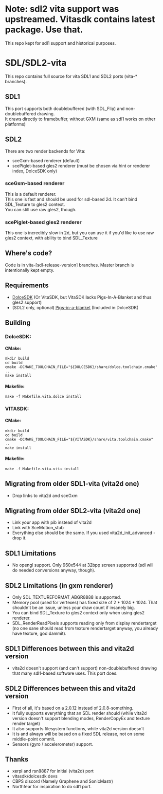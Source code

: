 # Note: sdl2 vita support was upstreamed. Vitasdk contains latest package. Use that.
This repo kept for sdl1 support and historical purposes.

# SDL/SDL2-vita

This repo contains full source for vita SDL1 and SDL2 ports (vita-* branches).

## SDL1

This port supports both doublebuffered (with SDL_Flip) and non-doublebuffered drawing.  
It draws directly to framebuffer, without GXM (same as sdl1 works on other platforms)

## SDL2

There are two render backends for Vita:  
* sceGxm-based renderer (default)
* scePiglet-based gles2 renderer (must be chosen via hint or renderer index, DolceSDK only)

### sceGxm-based renderer

This is a default renderer.  
This one is fast and should be used for sdl-based 2d. It can't bind SDL_Texture to gles2 context.  
You can still use raw gles2, though.

### scePiglet-based gles2 renderer

This one is incredibly slow in 2d, but you can use it if you'd like to use raw gles2 context, with ability to bind SDL_Texture


## Where's code?

Code is in vita-[sdl-release-version] branches. Master branch is intentionally kept empty.

## Requirements

* [DolceSDK](https://github.com/DolceSDK/doc) (Or VitaSDK, but VitaSDK lacks Pigs-In-A-Blanket and thus gles2 support)
* (SDL2 only, optional) [Pigs-in-a-blanket](https://github.com/SonicMastr/Pigs-In-A-Blanket) (Included in DolceSDK)

## Building

### DolceSDK:

#### CMake:

```
mkdir build
cd build
cmake -DCMAKE_TOOLCHAIN_FILE="${DOLCESDK}/share/dolce.toolchain.cmake" ..
make install

```

#### Makefile:
`make -f Makefile.vita.dolce install`

### VITASDK:

#### CMake:

```
mkdir build
cd build
cmake -DCMAKE_TOOLCHAIN_FILE="${VITASDK}/share/vita.toolchain.cmake" ..
make install

```

#### Makefile:
`make -f Makefile.vita.vita install`


## Migrating from older SDL1-vita (vita2d one)
* Drop links to vita2d and sceGxm

## Migrating from older SDL2-vita (vita2d one)
* Link your app with pib instead of vita2d
* Link with SceMotion_stub
* Everything else should be the same. If you used vita2d_init_advanced - drop it.

## SDL1 Limitations

* No opengl support. Only 960x544 at 32bpp screen supported (sdl will do needed conversions anyway, though).

## SDL2 Limitations (in gxm renderer)

* Only SDL_TEXTUREFORMAT_ABGR8888 is supported.
* Memory pool (used for vertexes) has fixed size of 2 * 1024 * 1024. That shouldn't be an issue, unless your draw count if insanely big.
* You can bind SDL_Texture to gles2 context only when using gles2 renderer.
* SDL_RenderReadPixels supports reading only from display rendertarget (no one sane should read from texture rendertarget anyway, you already have texture, god dammit).

## SDL1 Differences between this and vita2d version

* vita2d doesn't support (and can't support) non-doublebuffered drawing that many sdl1-based software uses. This port does.

## SDL2 Differences between this and vita2d version

* First of all, it's based on a 2.0.12 instead of 2.0.8-something.
* It fully supports everything that an SDL render should (while vita2d version doesn't support blending modes, RenderCopyEx and texture render target)
* It also supports filesystem functions, while vita2d version doesn't
* It is and always will be based on a fixed SDL release, not on some middle-point commit.
* Sensors (gyro / accelerometer) support.

## Thanks
* xerpi and rsn8887 for initial (vita2d) port
* vitasdk/dolcesdk devs
* CBPS discord (Namely Graphene and SonicMastr)
* Northfear for inspiration to do sdl1 port.

